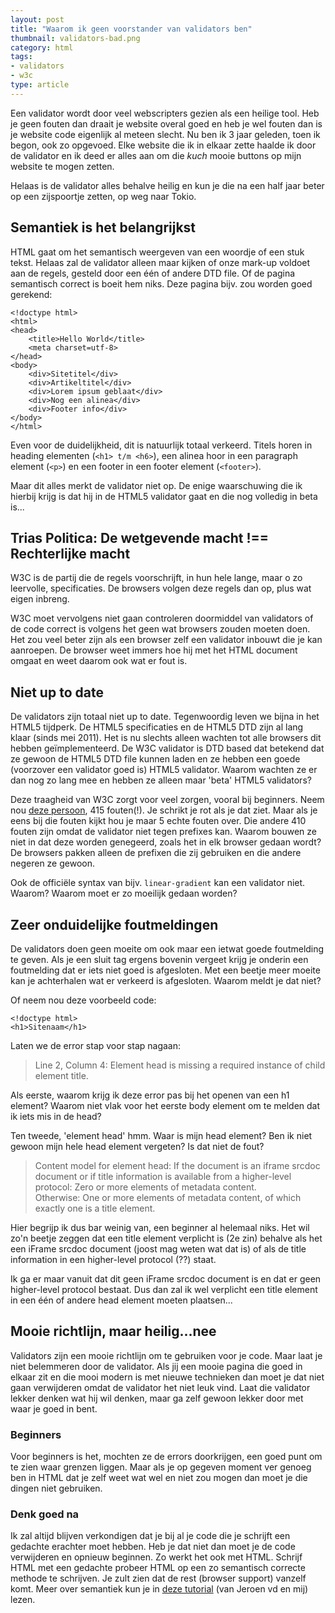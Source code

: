 ```yaml
---
layout: post
title: "Waarom ik geen voorstander van validators ben"
thumbnail: validators-bad.png
category: html
tags:
- validators
- w3c
type: article
---
```

Een validator wordt door veel webscripters gezien als een heilige tool. Heb je
geen fouten dan draait je website overal goed en heb je wel fouten dan is je
website code eigenlijk al meteen slecht. Nu ben ik 3 jaar geleden, toen ik
begon, ook zo opgevoed. Elke website die ik in elkaar zette haalde ik door de
validator en ik deed er alles aan om die *kuch* mooie buttons op mijn website
te mogen zetten.

Helaas is de validator alles behalve heilig en kun je die na een half jaar
beter op een zijspoortje zetten, op weg naar Tokio.

## Semantiek is het belangrijkst

HTML gaat om het semantisch weergeven van een woordje of een stuk tekst.
Helaas zal de validator alleen maar kijken of onze mark-up voldoet aan de
regels, gesteld door een één of andere DTD file. Of de pagina semantisch
correct is boeit hem niks. Deze pagina bijv. zou worden goed gerekend:

    <!doctype html>
    <html>
    <head>
        <title>Hello World</title>
        <meta charset=utf-8>
    </head>
    <body>
        <div>Sitetitel</div>
        <div>Artikeltitel</div>
        <div>Lorem ipsum geblaat</div>
        <div>Nog een alinea</div>
        <div>Footer info</div>
    </body>
    </html>

Even voor de duidelijkheid, dit is natuurlijk totaal verkeerd. Titels horen
in heading elementen (`<h1> t/m <h6>`), een alinea hoor in een paragraph
element (`<p>`) en een footer in een footer element (`<footer>`).

Maar dit alles merkt de validator niet op. De enige waarschuwing die ik
hierbij krijg is dat hij in de HTML5 validator gaat en die nog volledig in
beta is...

## Trias Politica: De wetgevende macht !== Rechterlijke macht

W3C is de partij die de regels voorschrijft, in hun hele lange, maar o zo
leervolle, specificaties. De browsers volgen deze regels dan op, plus wat
eigen inbreng.

W3C moet vervolgens niet gaan controleren doormiddel van validators of de code
correct is volgens het geen wat browsers zouden moeten doen. Het zou veel
beter zijn als een browser zelf een validator inbouwt die je kan aanroepen. De
browser weet immers hoe hij met het HTML document omgaat en weet daarom ook
wat er fout is.

## Niet up to date

De validators zijn totaal niet up to date. Tegenwoordig leven we bijna in het
HTML5 tijdperk. De HTML5 specificaties en de HTML5 DTD zijn al lang klaar
(sinds mei 2011). Het is nu slechts alleen wachten tot alle browsers dit
hebben geïmplementeerd. De W3C validator is DTD based dat betekend dat ze
gewoon de HTML5 DTD file kunnen laden en ze hebben een goede (voorzover een
validator goed is) HTML5 validator. Waarom wachten ze er dan nog zo lang mee
en hebben ze alleen maar 'beta' HTML5 validators?

Deze traagheid van W3C zorgt voor veel zorgen, vooral bij beginners. Neem nou
<a href="http://www.html-site.nl/forum/1_28231_0.html">deze persoon</a>, 415
fouten(!). Je schrikt je rot als je dat ziet. Maar als je eens bij die fouten
kijkt hou je maar 5 echte fouten over. Die andere 410 fouten zijn omdat de
validator niet tegen prefixes kan. Waarom bouwen ze niet in dat deze worden
genegeerd, zoals het in elk browser gedaan wordt? De browsers pakken alleen de
prefixen die zij gebruiken en die andere negeren ze gewoon.

Ook de officiële syntax van bijv. `linear-gradient` kan een validator niet.
Waarom? Waarom moet er zo moeilijk gedaan worden?

## Zeer onduidelijke foutmeldingen

De validators doen geen moeite om ook maar een ietwat goede foutmelding te
geven. Als je een sluit tag ergens bovenin vergeet krijg je onderin een
foutmelding dat er iets niet goed is afgesloten. Met een beetje meer moeite
kan je achterhalen wat er verkeerd is afgesloten. Waarom meldt je dat niet?

Of neem nou deze voorbeeld code:

    <!doctype html>
    <h1>Sitenaam</h1>

Laten we de error stap voor stap nagaan:

 > Line 2, Column 4: Element head is missing a required instance of child element title.

Als eerste, waarom krijg ik deze error pas bij het openen van een h1 element?
Waarom niet vlak voor het eerste body element om te melden dat ik iets mis in
de head?

Ten tweede, 'element head' hmm. Waar is mijn head element? Ben ik niet gewoon
mijn hele head element vergeten? Is dat niet de fout?

 > Content model for element head:
 > If the document is an iframe srcdoc document or if title information is
 > available from a higher-level protocol: Zero or more elements of metadata
 > content.<br>
 > Otherwise: One or more elements of metadata content, of which exactly one
 > is a title element.

Hier begrijp ik dus bar weinig van, een beginner al helemaal niks. Het wil
zo'n beetje zeggen dat een title element verplicht is (2e zin) behalve als het
een iFrame srcdoc document (joost mag weten wat dat is) of als de title
information in een higher-level protocol (??) staat.

Ik ga er maar vanuit dat dit geen iFrame srcdoc document is en dat er geen
higher-level protocol bestaat. Dus dan zal ik wel verplicht een title element
in een één of andere head element moeten plaatsen...

## Mooie richtlijn, maar heilig...nee

Validators zijn een mooie richtlijn om te gebruiken voor je code. Maar laat je
niet belemmeren door de validator. Als jij een mooie pagina die goed in elkaar
zit en die mooi modern is met nieuwe technieken dan moet je dat niet gaan
verwijderen omdat de validator het niet leuk vind. Laat die validator lekker
denken wat hij wil denken, maar ga zelf gewoon lekker door met waar je goed in
bent.

### Beginners

Voor beginners is het, mochten ze de errors doorkrijgen, een goed punt om te
zien waar grenzen liggen. Maar als je op gegeven moment ver genoeg ben in HTML
dat je zelf weet wat wel en niet zou mogen dan moet je die dingen niet
gebruiken.

### Denk goed na

Ik zal altijd blijven verkondigen dat je bij al je code die je schrijft een
gedachte erachter moet hebben. Heb je dat niet dan moet je de code verwijderen
en opnieuw beginnen. Zo werkt het ook met HTML. Schrijf HTML met een gedachte
probeer HTML op een zo semantisch correcte methode te schrijven. Je zult zien
dat de rest (browser support) vanzelf komt. Meer over semantiek kun je in
[deze tutorial](http://www.phphulp.nl/php/tutorial/html-ajax-css-javascript/html-en-semantiek/785/)
(van Jeroen vd en mij) lezen.
